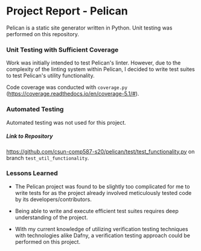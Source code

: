 # Project Report - Pelican
Pelican is a static site generator written in Python.
Unit testing was performed on this repository.

### Unit Testing with Sufficient Coverage
Work was initially intended to test Pelican's linter. However,
due to the complexity of the linting system within Pelican, I decided to 
write test suites to test Pelican's utility functionality.

Code coverage was conducted with `coverage.py` (https://coverage.readthedocs.io/en/coverage-5.1/#).


### Automated Testing
Automated testing was not used for this project.

##### Link to Repository
https://github.com/csun-comp587-s20/pelican/test/test_functionality.py
on branch `test_util_functionality`.

### Lessons Learned
* The Pelican project was found to be slightly too complicated for me  to write tests for as 
the project already involved meticulously tested code by its developers/contributors.

* Being able to write and execute efficient test suites requires deep understanding of the project.

* With my current knowledge of utilizing verification testing techniques with technologies 
alike Dafny, a verification testing approach could be performed on this project.


